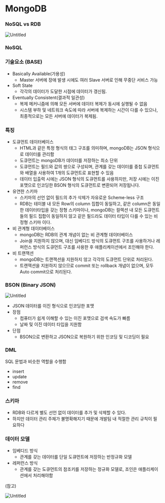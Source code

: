 # MongoDB

### NoSQL vs RDB

![Untitled](https://s3-us-west-2.amazonaws.com/secure.notion-static.com/cda853a2-5e6c-4eca-8cb9-65fd62ae0817/Untitled.png)

### NoSQL

### 기술요소 (**BASE)**

- Basically Available(가용성)
    - Master 서버에 장애 발생 시에도 여러 Slave 서버로 인해 무중단 서비스 가능
- Soft State
    - 각각의 데이터가 도달한 시점에 데이터가 갱신됨.
- Eventually Consistent(결과적 일관성)
    - 복제 메커니즘에 의해 모든 서버에 데이터 복제가 동시에 실행될 수 없음
    - 시스템 부하 및 네트워크 속도에 따라 서버에 복제하는 시간이 다를 수 있으나, 최종적으로는 모든 서버에 데이터가 복제됨.

### 특징

- 도큐먼트 데이터베이스
    - HTML과 같은 특정 형식의 태그 구조를 의미하며, mongoDB는 JSON 형식으로 데이터를 관리함
    - 도큐먼트는 mongoDB가 데이터를 저장하는 최소 단위
    - 도큐먼트는 필드와 값의 쌍으로 구성되며, 관계를 갖는 데이터를 중첩 도큐먼트와 배열을 사용하여 1개의 도큐먼트로 표현할 수 있음
    - 데이터 입출력 시에는 JSON 형식의 도큐먼트를 사용하지만, 저장 시에는 이진 포맷으로 인코딩한 BSON 형식의 도큐먼트로 변환되어 저장됩니다.
- 유연한 스키마
    - 스키마의 선언 없이 필드의 추가 삭제가 자유로운 Scheme-less 구조
    - RDB는 테이블 내 모든 Row의 column 집합이 동일하고, 같은 column은 동일한 데이터타입을 갖는 정형 스키마이나, mongoDB는 컬렉션 내 모든 도큐먼트들의 필드 집합이 동일하지 않고 같은 필드라도 데이터 타입이 다를 수 있는 비정형 스키마 이다.
- 비 관계형 데이터베이스
    - mongoDB는 RDB의 관계 개념이 없는 비 관계형 데이터베이스
    - Join을 지원하지 않으며, 대신 임베디드 방식의 도큐먼트 구조를 사용하거나 레퍼런스 방식의 도큐먼트 구조를 사용한 후 애플리케이션에서 조인해야 한다.
- 비 트랜잭션
    - mongoDB는 트랜잭션을 지원하지 않고 각각의 도큐먼트 단위로 처리된다.
    - 트랜잭션을 지원하지 않으므로 commit 또는 rollback 개념이 없으며, 모두 Auto commit으로 처리된다.

### BSON (Binary JSON)

![Untitled](https://s3-us-west-2.amazonaws.com/secure.notion-static.com/1b832441-6178-4a4b-912b-3f41734c802c/Untitled.png)

- JSON 데이터를 이진 형식으로 인코딩한 포맷
- 장점
    - 컴퓨터가 쉽게 이해할 수 있는 이진 포맷으로 검색 속도가 빠름
    - 날짜 및 이진 데이터 타입을 지원함
- 단점
    - BSON으로 변환하고 JSON으로 복원하기 위한 인코딩 및 디코딩이 필요

### DML

SQL 문법과 비슷한 역할을 수행함

- insert
- update
- remove
- find

### 스키마

- RDB와 다르게 별도 선언 없이 데이터를 추가 및 삭제할 수 있다.
- 하지만 데이터 관리 주체가 불명확해지기 때문에 개발팀 내 적절한 관리 규칙이 필요하다

### 데이터 모델

- 임베디드 방식
    - 관계를 갖는 데이터를 단일 도큐먼트에 저장하는 반정규화 모델
- 레퍼런스 방식
    - 관계를 갖는 도큐먼트의 참조키를 저장하는 정규화 모델로, 조인은 애플리케이션에서 처리해야함

(참고)

![Untitled](https://s3-us-west-2.amazonaws.com/secure.notion-static.com/c82dff5b-a307-4efc-9fe1-ee891669d85e/Untitled.png)